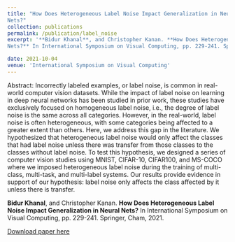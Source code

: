 ```yaml
---
title: "How Does Heterogeneous Label Noise Impact Generalization in Neural
Nets?"
collection: publications
permalink: /publication/label_noise
excerpt: '**Bidur Khanal**, and Christopher Kanan. **How Does Heterogeneous Label Noise Impact Generalization in Neural
Nets?** In International Symposium on Visual Computing, pp. 229-241. Springer, Cham, 2021.'

date: 2021-10-04
venue: 'International Symposium on Visual Computing'
---
```

Abstract: Incorrectly labeled examples, or label noise, is common in real-world computer vision datasets. While the impact of label noise on learning in deep neural networks has been studied in prior work, these studies have exclusively
focused on homogeneous label noise, i.e., the degree of label noise is the same
across all categories. However, in the real-world, label noise is often heterogeneous, with some categories being affected to a greater extent than others. Here,
we address this gap in the literature. We hypothesized that heterogeneous label
noise would only affect the classes that had label noise unless there was transfer
from those classes to the classes without label noise. To test this hypothesis, we
designed a series of computer vision studies using MNIST, CIFAR-10, CIFAR100, and MS-COCO where we imposed heterogeneous label noise during the
training of multi-class, multi-task, and multi-label systems. Our results provide
evidence in support of our hypothesis: label noise only affects the class affected
by it unless there is transfer.

**Bidur Khanal**, and Christopher Kanan. **How Does Heterogeneous Label Noise Impact Generalization in Neural
Nets?** In International Symposium on Visual Computing, pp. 229-241. Springer, Cham, 2021.


[Download paper here](https://arxiv.org/pdf/2106.15475.pdf)


